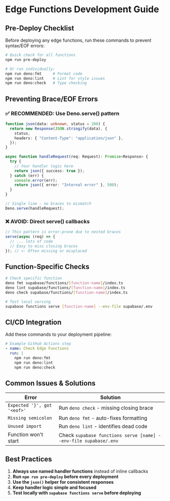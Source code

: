 # Edge Functions Development Guide

## Pre-Deploy Checklist

Before deploying any edge functions, run these commands to prevent syntax/EOF errors:

```bash
# Quick check for all functions
npm run pre-deploy

# Or run individually:
npm run deno:fmt     # Format code
npm run deno:lint    # Lint for style issues  
npm run deno:check   # Type checking
```

## Preventing Brace/EOF Errors

### ✅ RECOMMENDED: Use Deno.serve() pattern

```typescript
function json(data: unknown, status = 200) {
  return new Response(JSON.stringify(data), {
    status,
    headers: { "Content-Type": "application/json" },
  });
}

async function handleRequest(req: Request): Promise<Response> {
  try {
    // Your handler logic here
    return json({ success: true });
  } catch (err) {
    console.error(err);
    return json({ error: "Internal error" }, 500);
  }
}

// Single line - no braces to mismatch
Deno.serve(handleRequest);
```

### ❌ AVOID: Direct serve() callbacks

```typescript
// This pattern is error-prone due to nested braces
serve(async (req) => {
  // ... lots of code
  // Easy to miss closing braces
}); // <- Often missing or misplaced
```

## Function-Specific Checks

```bash
# Check specific function
deno fmt supabase/functions/[function-name]/index.ts
deno lint supabase/functions/[function-name]/index.ts  
deno check supabase/functions/[function-name]/index.ts

# Test local serving
supabase functions serve [function-name] --env-file supabase/.env
```

## CI/CD Integration

Add these commands to your deployment pipeline:

```yaml
# Example GitHub Actions step
- name: Check Edge Functions
  run: |
    npm run deno:fmt
    npm run deno:lint  
    npm run deno:check
```

## Common Issues & Solutions

| Error | Solution |
|-------|----------|
| `Expected '}', got '<eof>'` | Run `deno check` - missing closing brace |
| `Missing semicolon` | Run `deno fmt` - auto-fixes formatting |
| `Unused import` | Run `deno lint` - identifies dead code |
| Function won't start | Check `supabase functions serve [name] --env-file supabase/.env` |

## Best Practices

1. **Always use named handler functions** instead of inline callbacks
2. **Run `npm run pre-deploy` before every deployment**
3. **Use the `json()` helper for consistent responses**
4. **Keep handler logic simple and focused**
5. **Test locally with `supabase functions serve` before deploying**